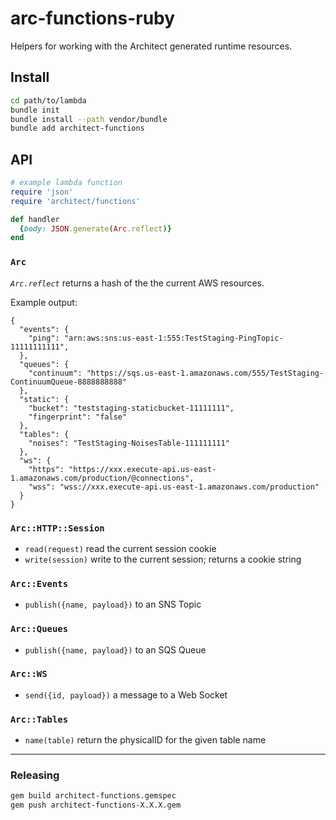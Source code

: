 # arc-functions-ruby

Helpers for working with the Architect generated runtime resources.

## Install

```bash
cd path/to/lambda
bundle init
bundle install --path vendor/bundle 
bundle add architect-functions
```

## API

```ruby
# example lambda function
require 'json'
require 'architect/functions'

def handler
  {body: JSON.generate(Arc.reflect)}
end
```

### `Arc`

*`Arc.reflect`* returns a hash of the the current AWS resources.

Example output:
```
{
  "events": {
    "ping": "arn:aws:sns:us-east-1:555:TestStaging-PingTopic-11111111111",
  },
  "queues": {
    "continuum": "https://sqs.us-east-1.amazonaws.com/555/TestStaging-ContinuumQueue-8888888888"
  },
  "static": {
    "bucket": "teststaging-staticbucket-11111111",
    "fingerprint": "false"
  },
  "tables": {
    "noises": "TestStaging-NoisesTable-111111111"
  },
  "ws": {
    "https": "https://xxx.execute-api.us-east-1.amazonaws.com/production/@connections",
    "wss": "wss://xxx.execute-api.us-east-1.amazonaws.com/production"
  }
}
```

### `Arc::HTTP::Session`

- `read(request)` read the current session cookie
- `write(session)` write to the current session; returns a cookie string

### `Arc::Events`

- `publish({name, payload})` to an SNS Topic

### `Arc::Queues`

- `publish({name, payload})` to an SQS Queue 

### `Arc::WS`

- `send({id, payload})` a message to a Web Socket

### `Arc::Tables`

- `name(table)` return the physicalID for the given table name


---

### Releasing

```bash
gem build architect-functions.gemspec
gem push architect-functions-X.X.X.gem
```
